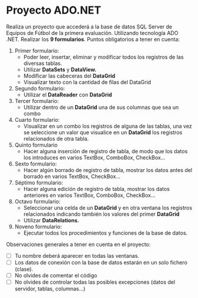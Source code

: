 # Proyecto ADO.NET

Realiza un proyecto que accederá a la base de datos SQL Server de Equipos de Fútbol de la primera evaluación. Utilizando tecnología ADO .NET. Realizar los **9 formularios**.
Puntos obligatorios a tener en cuenta:

1. Primer formulario:
   - Poder leer, insertar, eliminar y modificar todos los registros de las diversas tablas.
   - Utilizar **DataSets** y **DataView.**
   - Modificar las cabeceras del **DataGrid**
   - Visualizar texto con la cantidad de filas del DataGrid
2. Segundo formulario:
   - Utilizar el **DataReader** con **DataGrid**
3. Tercer formulario:
   - Utilizar dentro de un **DataGrid** una de sus columnas que sea un combo
4. Cuarto formulario:
   - Visualizar en un combo los registros de alguna de las tablas, una vez se seleccione un valor que visualice en un **DataGrid** los registros relacionados de otra tabla.
5. Quinto formulario
   - Hacer alguna inserción de registro de tabla, de modo que los datos los introduces en varios TextBox, ComboBox, CheckBox…
6. Sexto formulario:
   - Hacer algún borrado de registro de tabla, mostrar los datos antes del borrado en varios TextBox, CheckBox…
7. Séptimo formulario:
   - Hacer alguna edición de registro de tabla, mostrar los datos anteriores en varios TextBox, ComboBox, CheckBox…
8. Octavo formulario:
   - Seleccionar una celda de un **DataGrid** y en otra ventana los registros relacionados indicando también los valores del primer **DataGrid**
   - Utilizar **DataRelations.**
9. Noveno formulario:
   - Ejecutar todos los procedimientos y funciones de la base de datos.

Observaciones generales a tener en cuenta en el proyecto:

- [ ] Tu nombre deberá aparecer en todas las ventanas.
- [ ] Los datos de conexión con la base de datos estarán en un solo fichero (clase).
- [ ] No olvides de comentar el código
- [ ] No olvides de controlar todas las posibles excepciones (datos del servidor, tablas, columnas...)
